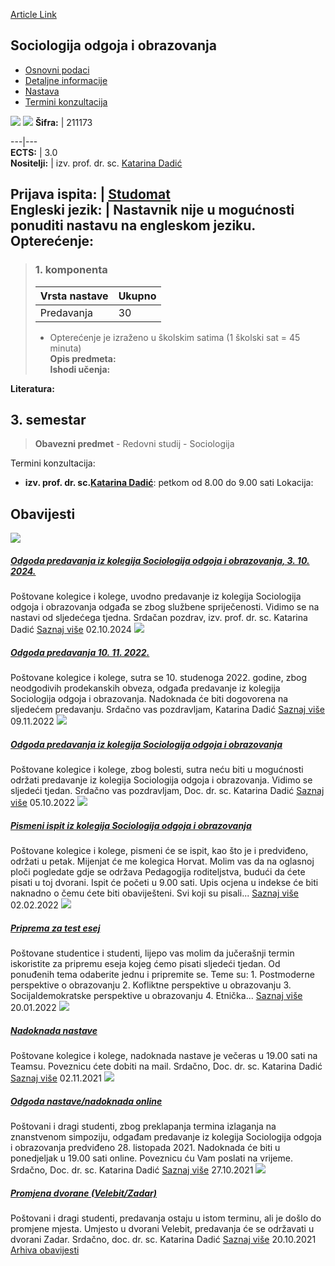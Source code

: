 [Article Link](https://www.fhs.hr/predmet/soo_a)

## Sociologija odgoja i obrazovanja
  * [Osnovni podaci](https://www.fhs.hr/predmet/soo_a#v1id-523825_751448_1_0 "Osnovni podaci")
  * [Detaljne informacije](https://www.fhs.hr/predmet/soo_a#v1id-523825_751448_1_1 "Detaljne informacije")
  * [Nastava](https://www.fhs.hr/predmet/soo_a#v1id-523825_751448_1_2 "Nastava")
  * [Termini konzultacija](https://www.fhs.hr/predmet/soo_a#v1id-523825_751448_1_3 "Termini konzultacija")


[![](https://www.fhs.hr/img/flags/gif/hr.gif)](https://www.fhs.hr/predmet/soo_a) [![](https://www.fhs.hr/img/flags/gif/gb.gif)](https://www.fhs.hr/en/course/soe)
**Šifra:** |  211173  
  
---|---  
**ECTS:** |  3.0   
**Nositelji:** |  izv. prof. dr. sc. [Katarina Dadić](https://www.fhs.hr/djelatnik/katarina.dadic)   
  
**Prijava ispita:** |  [Studomat](http://www.isvu.hr/studomat)  
**Engleski jezik:** |  Nastavnik nije u mogućnosti ponuditi nastavu na engleskom jeziku.   
**Opterećenje:**  
---  
> ### 1. komponenta
> | Vrsta nastave | Ukupno  
> ---|---  
> Predavanja | 30  
> * Opterećenje je izraženo u školskim satima (1 školski sat = 45 minuta)   
**Opis predmeta:**  
> **Ishodi učenja:**  

  
**Literatura:**  

  
**3. semestar**  
---  
> **Obavezni predmet** - Redovni studij - Sociologija  
>   
Termini konzultacija: 
  * **izv. prof. dr. sc.[Katarina Dadić](https://www.fhs.hr/djelatnik/katarina.dadic)**: 
petkom od 8.00 do 9.00 sati
Lokacija: 


## Obavijesti
[ ![](https://www.fhs.hr/_pub/themes_static/hrstud2024/default/img/default_news.jpg) ](https://www.fhs.hr/predmet/soo_a?@=21r9d#news_121179)
#####  [Odgoda predavanja iz kolegija Sociologija odgoja i obrazovanja, 3. 10. 2024.](https://www.fhs.hr/predmet/soo_a?@=21r9d#news_121179)
Poštovane kolegice i kolege, uvodno predavanje iz kolegija Sociologija odgoja i obrazovanja odgađa se zbog službene spriječenosti. Vidimo se na nastavi od sljedećega tjedna. Srdačan pozdrav, izv. prof. dr. sc. Katarina Dadić 
[Saznaj više](https://www.fhs.hr/predmet/soo_a?@=21r9d#news_121179)
02.10.2024
[ ![](https://www.fhs.hr/_pub/themes_static/hrstud2024/default/img/default_news.jpg) ](https://www.fhs.hr/predmet/soo_a?@=21jew#news_121179)
#####  [Odgoda predavanja 10. 11. 2022.](https://www.fhs.hr/predmet/soo_a?@=21jew#news_121179)
Poštovane kolegice i kolege, sutra se 10. studenoga 2022. godine, zbog neodgodivih prodekanskih obveza, odgađa predavanje iz kolegija Sociologija odgoja i obrazovanja. Nadoknada će biti dogovorena na sljedećem predavanju. Srdačno vas pozdravljam, Katarina Dadić 
[Saznaj više](https://www.fhs.hr/predmet/soo_a?@=21jew#news_121179)
09.11.2022
[ ![](https://www.fhs.hr/_pub/themes_static/hrstud2024/default/img/default_news.jpg) ](https://www.fhs.hr/predmet/soo_a?@=21j4m#news_121179)
#####  [Odgoda predavanja iz kolegija Sociologija odgoja i obrazovanja](https://www.fhs.hr/predmet/soo_a?@=21j4m#news_121179)
Poštovane kolegice i kolege, zbog bolesti, sutra neću biti u mogućnosti održati predavanje iz kolegija Sociologija odgoja i obrazovanja. Vidimo se sljedeći tjedan. Srdačno vas pozdravljam, Doc. dr. sc. Katarina Dadić 
[Saznaj više](https://www.fhs.hr/predmet/soo_a?@=21j4m#news_121179)
05.10.2022
[ ![](https://www.fhs.hr/_pub/themes_static/hrstud2024/default/img/default_news.jpg) ](https://www.fhs.hr/predmet/soo_a?@=21hb5#news_121179)
#####  [Pismeni ispit iz kolegija Sociologija odgoja i obrazovanja](https://www.fhs.hr/predmet/soo_a?@=21hb5#news_121179)
Poštovane kolegice i kolege, pismeni će se ispit, kao što je i predviđeno, održati u petak. Mijenjat će me kolegica Horvat. Molim vas da na oglasnoj ploči pogledate gdje se održava Pedagogija roditeljstva, budući da ćete pisati u toj dvorani. Ispit će početi u 9.00 sati. Upis ocjena u indekse će biti naknadno o čemu ćete biti obaviješteni. Svi koji su pisali... 
[Saznaj više](https://www.fhs.hr/predmet/soo_a?@=21hb5#news_121179)
02.02.2022
[ ![](https://www.fhs.hr/_pub/themes_static/hrstud2024/default/img/default_news.jpg) ](https://www.fhs.hr/predmet/soo_a?@=21h6l#news_121179)
#####  [Priprema za test esej](https://www.fhs.hr/predmet/soo_a?@=21h6l#news_121179)
Poštovane studentice i studenti, lijepo vas molim da jučerašnji termin iskoristite za pripremu eseja kojeg ćemo pisati sljedeći tjedan. Od ponuđenih tema odaberite jednu i pripremite se. Teme su: 1. Postmoderne perspektive o obrazovanju 2. Kofliktne perspektive u obrazovanju 3. Socijaldemokratske perspektive u obrazovanju 4. Etnička... 
[Saznaj više](https://www.fhs.hr/predmet/soo_a?@=21h6l#news_121179)
20.01.2022
[ ![](https://www.fhs.hr/_pub/themes_static/hrstud2024/default/img/default_news.jpg) ](https://www.fhs.hr/predmet/soo_a?@=21gjw#news_121179)
#####  [Nadoknada nastave](https://www.fhs.hr/predmet/soo_a?@=21gjw#news_121179)
Poštovane kolegice i kolege, nadoknada nastave je večeras u 19.00 sati na Teamsu. Poveznicu ćete dobiti na mail. Srdačno, Doc. dr. sc. Katarina Dadić 
[Saznaj više](https://www.fhs.hr/predmet/soo_a?@=21gjw#news_121179)
02.11.2021
[ ![](https://www.fhs.hr/_pub/themes_static/hrstud2024/default/img/default_news.jpg) ](https://www.fhs.hr/predmet/soo_a?@=21gj1#news_121179)
#####  [Odgoda nastave/nadoknada online](https://www.fhs.hr/predmet/soo_a?@=21gj1#news_121179)
Poštovani i dragi studenti, zbog preklapanja termina izlaganja na znanstvenom simpoziju, odgađam predavanje iz kolegija Sociologija odgoja i obrazovanja predviđeno 28. listopada 2021. Nadoknada će biti u ponedjeljak u 19.00 sati online. Poveznicu ću Vam poslati na vrijeme. Srdačno, Doc. dr. sc. Katarina Dadić 
[Saznaj više](https://www.fhs.hr/predmet/soo_a?@=21gj1#news_121179)
27.10.2021
[ ![](https://www.fhs.hr/_pub/themes_static/hrstud2024/default/img/default_news.jpg) ](https://www.fhs.hr/predmet/soo_a?@=21ggy#news_121179)
#####  [Promjena dvorane (Velebit/Zadar)](https://www.fhs.hr/predmet/soo_a?@=21ggy#news_121179)
Poštovani i dragi studenti, predavanja ostaju u istom terminu, ali je došlo do promjene mjesta. Umjesto u dvorani Velebit, predavanja će se održavati u dvorani Zadar. Srdačno, doc. dr. sc. Katarina Dadić 
[Saznaj više](https://www.fhs.hr/predmet/soo_a?@=21ggy#news_121179)
20.10.2021
[Arhiva obavijesti](https://www.fhs.hr/predmet/soo_a?@=21gaz#news_121179 "Arhiva obavijesti")
